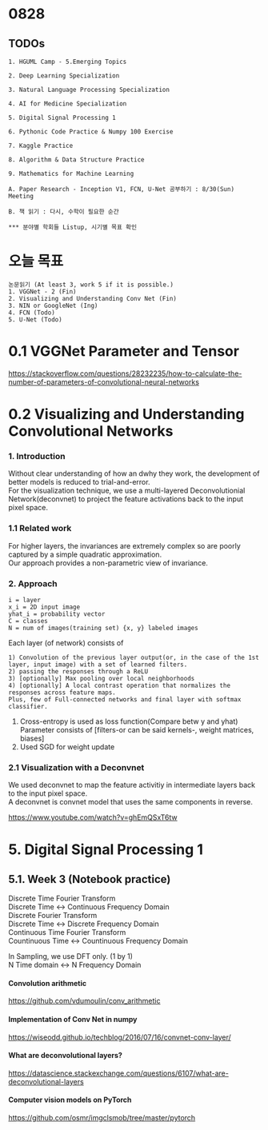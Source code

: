 # 0828
## TODOs
```
1. HGUML Camp - 5.Emerging Topics

2. Deep Learning Specialization

3. Natural Language Processing Specialization

4. AI for Medicine Specialization

5. Digital Signal Processing 1

6. Pythonic Code Practice & Numpy 100 Exercise

7. Kaggle Practice

8. Algorithm & Data Structure Practice

9. Mathematics for Machine Learning

A. Paper Research - Inception V1, FCN, U-Net 공부하기 : 8/30(Sun) Meeting

B. 책 읽기 : 다시, 수학이 필요한 순간

*** 분야별 학회들 Listup, 시기별 목표 확인

```

# 오늘 목표
```
논문읽기 (At least 3, work 5 if it is possible.)
1. VGGNet - 2 (Fin)
2. Visualizing and Understanding Conv Net (Fin)
3. NIN or GoogleNet (Ing)
4. FCN (Todo)
5. U-Net (Todo)
```

# 0.1 VGGNet Parameter and Tensor
https://stackoverflow.com/questions/28232235/how-to-calculate-the-number-of-parameters-of-convolutional-neural-networks

# 0.2 Visualizing and Understanding Convolutional Networks
### 1. Introduction
Without clear understanding of how an dwhy they work, the development of better models is reduced to trial-and-error.<br>
For the visualization technique, we use a multi-layered Deconvolutionial Network(deconvnet) to project the feature activations back to the input pixel space.
### 1.1 Related work
For higher layers, the invariances are extremely complex so are poorly captured by a simple quadratic approximation.<br>
Our approach provides a non-parametric view of invariance.
### 2. Approach
``` Notations
i = layer
x_i = 2D input image
yhat_i = probability vector
C = classes
N = num of images(training set) {x, y} labeled images

```
Each layer (of network) consists of
```
1) Convolution of the previous layer output(or, in the case of the 1st layer, input image) with a set of learned filters.
2) passing the responses through a ReLU
3) [optionally] Max pooling over local neighborhoods
4) [optionally] A local contrast operation that normalizes the responses across feature maps.
Plus, few of Full-connected networks and final layer with softmax classifier.
```
1) Cross-entropy is used as loss function(Compare betw y and yhat)<br>
Parameter consists of [filters-or can be said kernels-, weight matrices, biases]<br>
2) Used SGD for weight update<br>
### 2.1 Visualization with a Deconvnet
We used deconvnet to map the feature activitiy in intermediate layers back to the input pixel space.<br>
A deconvnet is convnet model that uses the same components in reverse.<br>

https://www.youtube.com/watch?v=ghEmQSxT6tw

# 5. Digital Signal Processing 1

## 5.1. Week 3 (Notebook practice)

Discrete Time Fourier Transform<br>
Discrete Time <-> Continuous Frequency Domain<br>
Discrete Fourier Transform<br>
Discrete Time <-> Discrete Frequency Domain<br>
Continuous Time Fourier Transform<br>
Countinuous Time <-> Countinuous Frequency Domain

In Sampling, we use DFT only. (1 by 1)<br>
N Time domain <-> N Frequency Domain<br>


#### Convolution arithmetic
https://github.com/vdumoulin/conv_arithmetic

#### Implementation of Conv Net in numpy
https://wiseodd.github.io/techblog/2016/07/16/convnet-conv-layer/

#### What are deconvolutional layers?
https://datascience.stackexchange.com/questions/6107/what-are-deconvolutional-layers

#### Computer vision models on PyTorch
https://github.com/osmr/imgclsmob/tree/master/pytorch